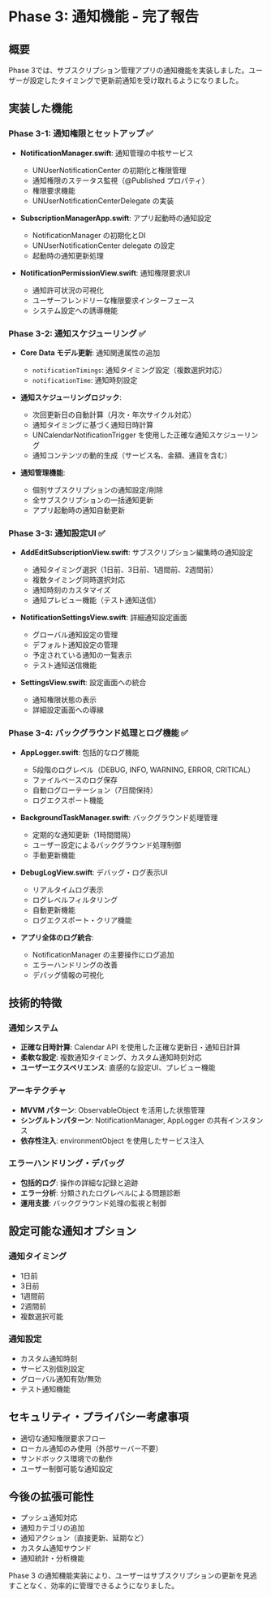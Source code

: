 # Phase 3: 通知機能 - 完了報告

## 概要
Phase 3では、サブスクリプション管理アプリの通知機能を実装しました。ユーザーが設定したタイミングで更新前通知を受け取れるようになりました。

## 実装した機能

### Phase 3-1: 通知権限とセットアップ ✅
- **NotificationManager.swift**: 通知管理の中核サービス
  - UNUserNotificationCenter の初期化と権限管理
  - 通知権限のステータス監視（@Published プロパティ）
  - 権限要求機能
  - UNUserNotificationCenterDelegate の実装

- **SubscriptionManagerApp.swift**: アプリ起動時の通知設定
  - NotificationManager の初期化とDI
  - UNUserNotificationCenter delegate の設定
  - 起動時の通知更新処理

- **NotificationPermissionView.swift**: 通知権限要求UI
  - 通知許可状況の可視化
  - ユーザーフレンドリーな権限要求インターフェース
  - システム設定への誘導機能

### Phase 3-2: 通知スケジューリング ✅
- **Core Data モデル更新**: 通知関連属性の追加
  - `notificationTimings`: 通知タイミング設定（複数選択対応）
  - `notificationTime`: 通知時刻設定

- **通知スケジューリングロジック**:
  - 次回更新日の自動計算（月次・年次サイクル対応）
  - 通知タイミングに基づく通知日時計算
  - UNCalendarNotificationTrigger を使用した正確な通知スケジューリング
  - 通知コンテンツの動的生成（サービス名、金額、通貨を含む）

- **通知管理機能**:
  - 個別サブスクリプションの通知設定/削除
  - 全サブスクリプションの一括通知更新
  - アプリ起動時の通知自動更新

### Phase 3-3: 通知設定UI ✅
- **AddEditSubscriptionView.swift**: サブスクリプション編集時の通知設定
  - 通知タイミング選択（1日前、3日前、1週間前、2週間前）
  - 複数タイミング同時選択対応
  - 通知時刻のカスタマイズ
  - 通知プレビュー機能（テスト通知送信）

- **NotificationSettingsView.swift**: 詳細通知設定画面
  - グローバル通知設定の管理
  - デフォルト通知設定の管理
  - 予定されている通知の一覧表示
  - テスト通知送信機能

- **SettingsView.swift**: 設定画面への統合
  - 通知権限状態の表示
  - 詳細設定画面への導線

### Phase 3-4: バックグラウンド処理とログ機能 ✅
- **AppLogger.swift**: 包括的なログ機能
  - 5段階のログレベル（DEBUG, INFO, WARNING, ERROR, CRITICAL）
  - ファイルベースのログ保存
  - 自動ログローテーション（7日間保持）
  - ログエクスポート機能

- **BackgroundTaskManager.swift**: バックグラウンド処理管理
  - 定期的な通知更新（1時間間隔）
  - ユーザー設定によるバックグラウンド処理制御
  - 手動更新機能

- **DebugLogView.swift**: デバッグ・ログ表示UI
  - リアルタイムログ表示
  - ログレベルフィルタリング
  - 自動更新機能
  - ログエクスポート・クリア機能

- **アプリ全体のログ統合**:
  - NotificationManager の主要操作にログ追加
  - エラーハンドリングの改善
  - デバッグ情報の可視化

## 技術的特徴

### 通知システム
- **正確な日時計算**: Calendar API を使用した正確な更新日・通知日計算
- **柔軟な設定**: 複数通知タイミング、カスタム通知時刻対応
- **ユーザーエクスペリエンス**: 直感的な設定UI、プレビュー機能

### アーキテクチャ
- **MVVM パターン**: ObservableObject を活用した状態管理
- **シングルトンパターン**: NotificationManager, AppLogger の共有インスタンス
- **依存性注入**: environmentObject を使用したサービス注入

### エラーハンドリング・デバッグ
- **包括的ログ**: 操作の詳細な記録と追跡
- **エラー分析**: 分類されたログレベルによる問題診断
- **運用支援**: バックグラウンド処理の監視と制御

## 設定可能な通知オプション

### 通知タイミング
- 1日前
- 3日前  
- 1週間前
- 2週間前
- 複数選択可能

### 通知設定
- カスタム通知時刻
- サービス別個別設定
- グローバル通知有効/無効
- テスト通知機能

## セキュリティ・プライバシー考慮事項
- 適切な通知権限要求フロー
- ローカル通知のみ使用（外部サーバー不要）
- サンドボックス環境での動作
- ユーザー制御可能な通知設定

## 今後の拡張可能性
- プッシュ通知対応
- 通知カテゴリの追加
- 通知アクション（直接更新、延期など）
- カスタム通知サウンド
- 通知統計・分析機能

Phase 3 の通知機能実装により、ユーザーはサブスクリプションの更新を見逃すことなく、効率的に管理できるようになりました。